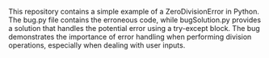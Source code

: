 This repository contains a simple example of a ZeroDivisionError in Python. The bug.py file contains the erroneous code, while bugSolution.py provides a solution that handles the potential error using a try-except block.  The bug demonstrates the importance of error handling when performing division operations, especially when dealing with user inputs.
